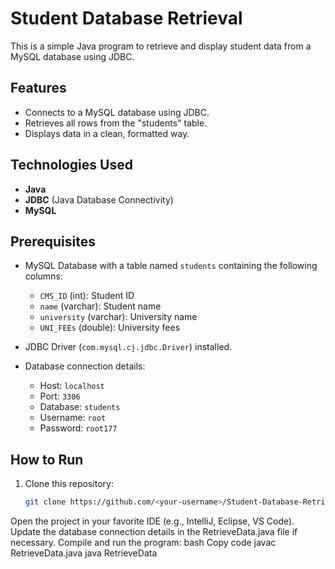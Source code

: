 # Student Database Retrieval

This is a simple Java program to retrieve and display student data from a MySQL database using JDBC.

## Features
- Connects to a MySQL database using JDBC.
- Retrieves all rows from the "students" table.
- Displays data in a clean, formatted way.

## Technologies Used
- **Java**
- **JDBC** (Java Database Connectivity)
- **MySQL**

## Prerequisites
- MySQL Database with a table named `students` containing the following columns:
  - `CMS_ID` (int): Student ID
  - `name` (varchar): Student name
  - `university` (varchar): University name
  - `UNI_FEEs` (double): University fees

- JDBC Driver (`com.mysql.cj.jdbc.Driver`) installed.
- Database connection details:
  - Host: `localhost`
  - Port: `3306`
  - Database: `students`
  - Username: `root`
  - Password: `root177`

## How to Run
1. Clone this repository:
   ```bash
   git clone https://github.com/<your-username>/Student-Database-Retrieval.git
Open the project in your favorite IDE (e.g., IntelliJ, Eclipse, VS Code).
Update the database connection details in the RetrieveData.java file if necessary.
Compile and run the program:
bash
Copy code
javac RetrieveData.java
java RetrieveData
